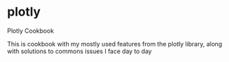 # plotly
Plotly Cookbook

This is cookbook with my mostly used features from the plotly library, along with solutions to commons issues I face day to day
